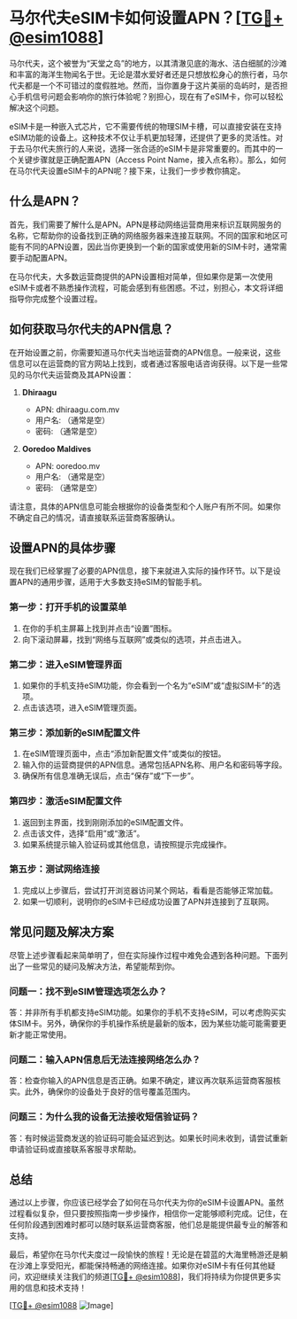 # 马尔代夫eSIM卡如何设置APN？[[TG💪+ @esim1088](https://t.me/s/esim1088)]

马尔代夫，这个被誉为“天堂之岛”的地方，以其清澈见底的海水、洁白细腻的沙滩和丰富的海洋生物闻名于世。无论是潜水爱好者还是只想放松身心的旅行者，马尔代夫都是一个不可错过的度假胜地。然而，当你置身于这片美丽的岛屿时，是否担心手机信号问题会影响你的旅行体验呢？别担心，现在有了eSIM卡，你可以轻松解决这个问题。

eSIM卡是一种嵌入式芯片，它不需要传统的物理SIM卡槽，可以直接安装在支持eSIM功能的设备上。这种技术不仅让手机更加轻薄，还提供了更多的灵活性。对于去马尔代夫旅行的人来说，选择一张合适的eSIM卡是非常重要的。而其中的一个关键步骤就是正确配置APN（Access Point Name，接入点名称）。那么，如何在马尔代夫设置eSIM卡的APN呢？接下来，让我们一步步教你搞定。

## 什么是APN？

首先，我们需要了解什么是APN。APN是移动网络运营商用来标识互联网服务的名称，它帮助你的设备找到正确的网络服务器来连接互联网。不同的国家和地区可能有不同的APN设置，因此当你更换到一个新的国家或使用新的SIM卡时，通常需要手动配置APN。

在马尔代夫，大多数运营商提供的APN设置相对简单，但如果你是第一次使用eSIM卡或者不熟悉操作流程，可能会感到有些困惑。不过，别担心，本文将详细指导你完成整个设置过程。

## 如何获取马尔代夫的APN信息？

在开始设置之前，你需要知道马尔代夫当地运营商的APN信息。一般来说，这些信息可以在运营商的官方网站上找到，或者通过客服电话咨询获得。以下是一些常见的马尔代夫运营商及其APN设置：

1. **Dhiraagu**  
   - APN: dhiraagu.com.mv  
   - 用户名: （通常是空）  
   - 密码: （通常是空）

2. **Ooredoo Maldives**  
   - APN: ooredoo.mv  
   - 用户名: （通常是空）  
   - 密码: （通常是空）

请注意，具体的APN信息可能会根据你的设备类型和个人账户有所不同。如果你不确定自己的情况，请直接联系运营商客服确认。

## 设置APN的具体步骤

现在我们已经掌握了必要的APN信息，接下来就进入实际的操作环节。以下是设置APN的通用步骤，适用于大多数支持eSIM的智能手机。

### 第一步：打开手机的设置菜单

1. 在你的手机主屏幕上找到并点击“设置”图标。
2. 向下滚动屏幕，找到“网络与互联网”或类似的选项，并点击进入。

### 第二步：进入eSIM管理界面

1. 如果你的手机支持eSIM功能，你会看到一个名为“eSIM”或“虚拟SIM卡”的选项。
2. 点击该选项，进入eSIM管理页面。

### 第三步：添加新的eSIM配置文件

1. 在eSIM管理页面中，点击“添加新配置文件”或类似的按钮。
2. 输入你的运营商提供的APN信息。通常包括APN名称、用户名和密码等字段。
3. 确保所有信息准确无误后，点击“保存”或“下一步”。

### 第四步：激活eSIM配置文件

1. 返回到主界面，找到刚刚添加的eSIM配置文件。
2. 点击该文件，选择“启用”或“激活”。
3. 如果系统提示输入验证码或其他信息，请按照提示完成操作。

### 第五步：测试网络连接

1. 完成以上步骤后，尝试打开浏览器访问某个网站，看看是否能够正常加载。
2. 如果一切顺利，说明你的eSIM卡已经成功设置了APN并连接到了互联网。

## 常见问题及解决方案

尽管上述步骤看起来简单明了，但在实际操作过程中难免会遇到各种问题。下面列出了一些常见的疑问及解决方法，希望能帮到你。

### 问题一：找不到eSIM管理选项怎么办？

答：并非所有手机都支持eSIM功能。如果你的手机不支持eSIM，可以考虑购买实体SIM卡。另外，确保你的手机操作系统是最新的版本，因为某些功能可能需要更新才能正常使用。

### 问题二：输入APN信息后无法连接网络怎么办？

答：检查你输入的APN信息是否正确。如果不确定，建议再次联系运营商客服核实。此外，确保你的设备处于良好的信号覆盖范围内。

### 问题三：为什么我的设备无法接收短信验证码？

答：有时候运营商发送的验证码可能会延迟到达。如果长时间未收到，请尝试重新申请验证码或直接联系客服寻求帮助。

## 总结

通过以上步骤，你应该已经学会了如何在马尔代夫为你的eSIM卡设置APN。虽然过程看似复杂，但只要按照指南一步步操作，相信你一定能够顺利完成。记住，在任何阶段遇到困难时都可以随时联系运营商客服，他们总是能提供最专业的解答和支持。

最后，希望你在马尔代夫度过一段愉快的旅程！无论是在碧蓝的大海里畅游还是躺在沙滩上享受阳光，都能保持畅通的网络连接。如果你对eSIM卡有任何其他疑问，欢迎继续关注我们的频道[[TG💪+ @esim1088](https://t.me/s/esim1088)]，我们将持续为你提供更多实用的信息和技术支持！

[[TG💪+ @esim1088](https://t.me/s/esim1088) ![Image](https://i.postimg.cc/4NQfJmqS/Snipaste-2025-05-13-00-14-12.png)]